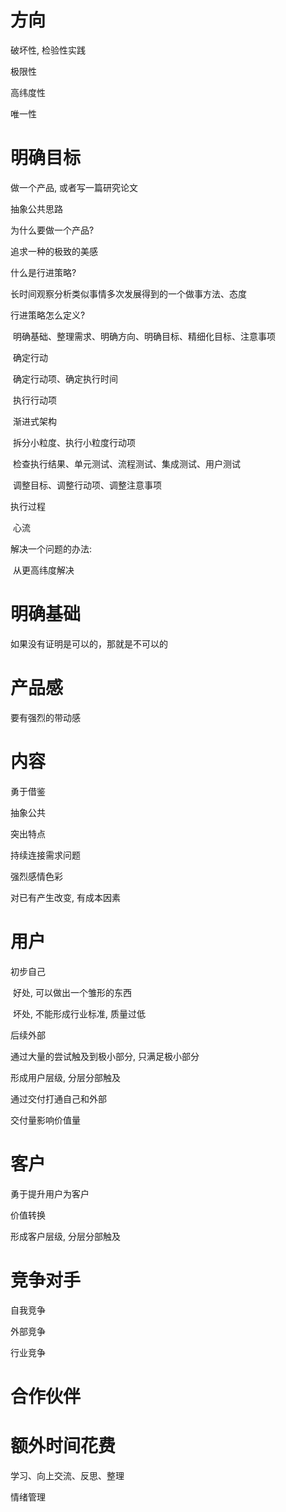 # 方向

破坏性, 检验性实践

极限性

高纬度性

唯一性





# 明确目标

做一个产品, 或者写一篇研究论文

抽象公共思路



为什么要做一个产品?

追求一种的极致的美感



什么是行进策略?

长时间观察分析类似事情多次发展得到的一个做事方法、态度



行进策略怎么定义?

​	明确基础、整理需求、明确方向、明确目标、精细化目标、注意事项

​	确定行动

​		确定行动项、确定执行时间

​	执行行动项

​		渐进式架构

​		拆分小粒度、执行小粒度行动项

​		检查执行结果、单元测试、流程测试、集成测试、用户测试

​		调整目标、调整行动项、调整注意事项



执行过程

​	心流	







解决一个问题的办法:

​	从更高纬度解决



# 明确基础

如果没有证明是可以的，那就是不可以的



# 产品感

要有强烈的带动感



# 内容

勇于借鉴

抽象公共

突出特点

持续连接需求问题



强烈感情色彩

对已有产生改变, 有成本因素

# 用户

初步自己

​	好处, 可以做出一个雏形的东西

​	坏处, 不能形成行业标准, 质量过低

后续外部



通过大量的尝试触及到极小部分, 只满足极小部分

形成用户层级, 分层分部触及



通过交付打通自己和外部

交付量影响价值量



# 客户

勇于提升用户为客户

价值转换

形成客户层级, 分层分部触及



# 竞争对手

自我竞争

外部竞争

行业竞争



# 合作伙伴





# 额外时间花费

学习、向上交流、反思、整理

情绪管理
